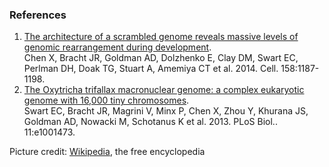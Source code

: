 ### References

1.  [The architecture of a scrambled genome reveals massive levels of
    genomic rearrangement during
    development](http://europepmc.org/abstract/MED/25171416).\
    Chen X, Bracht JR, Goldman AD, Dolzhenko E, Clay DM, Swart EC,
    Perlman DH, Doak TG, Stuart A, Amemiya CT et al. 2014. Cell.
    158:1187-1198.
2.  [The Oxytricha trifallax macronuclear genome: a complex eukaryotic
    genome with 16,000 tiny
    chromosomes](http://europepmc.org/abstract/MED/23382650).\
    Swart EC, Bracht JR, Magrini V, Minx P, Chen X, Zhou Y, Khurana JS,
    Goldman AD, Nowacki M, Schotanus K et al. 2013. PLoS Biol..
    11:e1001473.

Picture credit:
[Wikipedia](https://commons.wikimedia.org/wiki/File:Oxytricha_trifallax.jpg),
the free encyclopedia
